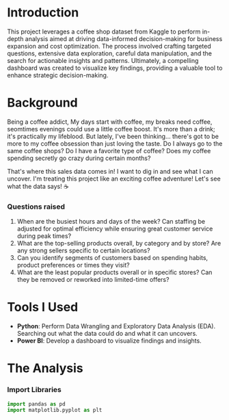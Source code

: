 # Introduction
This project leverages a coffee shop dataset from Kaggle to perform in-depth analysis aimed at driving data-informed decision-making for business expansion and cost optimization. The process involved crafting targeted questions, extensive data exploration, careful data manipulation, and the search for actionable insights and patterns. Ultimately, a compelling dashboard was created to visualize key findings, providing a valuable tool to enhance strategic decision-making.

# Background
Being a coffee addict, My days start with coffee, my breaks need coffee, seomtimes evenings could use a little coffee boost.  It's more than a drink; it's practically my lifeblood. But lately, I've been thinking… there's got to be more to my coffee obsession than just loving the taste. Do I always go to the same coffee shops? Do I have a favorite type of coffee? Does my coffee spending secretly go crazy during certain months?

That's where this sales data comes in! I want to dig in and see what I can uncover. I'm treating this project like an exciting coffee adventure! Let's see what the data says! ☕️

### Questions raised
1. When are the busiest hours and days of the week? Can staffing be adjusted for optimal efficiency while ensuring great customer service during peak times?
2. What are the top-selling products overall, by category and by store? Are any strong sellers specific to certain locations?
3. Can you identify segments of customers based on spending habits, product preferences or times they visit?
4. What are the least popular products overall or in specific stores? Can they be removed or reworked into limited-time offers?

# Tools I Used
- **Python**: Perform Data Wrangling and Exploratory Data Analysis (EDA). Searching out what the data could do and what it can uncovers.
- **Power BI**: Develop a dashboard to visualize findings and insights.

# The Analysis

### Import Libraries

```python
import pandas as pd
import matplotlib.pyplot as plt
```

